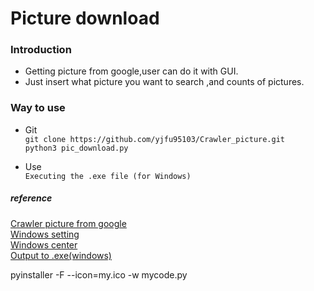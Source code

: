# Picture download 

### Introduction
- Getting picture from google,user can do it with GUI. 
- Just insert what picture you want to search ,and counts of pictures.

### Way to use
* Git  
   ` git clone https://github.com/yjfu95103/Crawler_picture.git `  
   ` python3 pic_download.py `
   
* Use  
   ` Executing the .exe file (for Windows) `

##### reference
[Crawler picture from google](http://dangerlover9403.pixnet.net/blog/post/207823890-%5Bpython%5D-day14---python-%E5%BE%9E%E7%B6%B2%E8%B7%AF%E6%8A%93%E5%9C%96%E7%89%87)  
[Windows setting](http://andrewpythonarduino.blogspot.com/2018/04/python-gui.html)  
[Windows center](https://blog.csdn.net/ppdyhappy/article/details/78175274)  
[Output to .exe(windows)](https://kknews.cc/zh-tw/other/2blvyeg.html)  


   pyinstaller -F --icon=my.ico -w mycode.py
